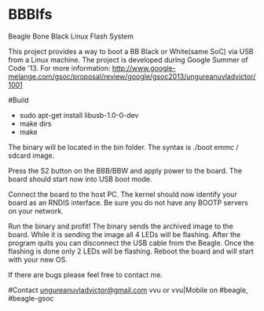 BBBlfs
======

Beagle Bone Black Linux Flash System

This project provides a way to boot a BB Black or White(same SoC) via USB from a Linux machine. The project is developed during Google Summer of Code '13. 
For more information: http://www.google-melange.com/gsoc/proposal/review/google/gsoc2013/ungureanuvladvictor/1001

#Build
- sudo apt-get install libusb-1.0-0-dev
- make dirs
- make

The binary will be located in the bin folder. The syntax is ./boot emmc / sdcard image.

Press the S2 button on the BBB/BBW and apply power to the board. The board should start now into USB boot mode. 

Connect the board to the host PC. The kernel should now identify your board as an RNDIS interface. Be sure you do not have any BOOTP servers on your network.

Run the binary and profit! The binary sends the archived image to the board. While it is sending the image all 4 LEDs will be flashing. After the program quits you can disconnect the USB cable from the Beagle. Once the flashing is done only 2 LEDs will be flashing. Reboot the board and will start with your new OS.

If there are bugs please feel free to contact me.


#Contact
ungureanuvladvictor@gmail.com
vvu or vvu|Mobile on #beagle, #beagle-gsoc

